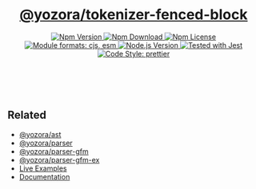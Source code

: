 <!-- :begin use tokenizer/banner -->

<header>
  <h1 align="center">
    <a href="https://github.com/yozorajs/yozora/tree/v2.3.9/tokenizers/fenced-block#readme">@yozora/tokenizer-fenced-block</a>
  </h1>
  <div align="center">
    <a href="https://www.npmjs.com/package/@yozora/tokenizer-fenced-block">
      <img
        alt="Npm Version"
        src="https://img.shields.io/npm/v/@yozora/tokenizer-fenced-block.svg"
      />
    </a>
    <a href="https://www.npmjs.com/package/@yozora/tokenizer-fenced-block">
      <img
        alt="Npm Download"
        src="https://img.shields.io/npm/dm/@yozora/tokenizer-fenced-block.svg"
      />
    </a>
    <a href="https://www.npmjs.com/package/@yozora/tokenizer-fenced-block">
      <img
        alt="Npm License"
        src="https://img.shields.io/npm/l/@yozora/tokenizer-fenced-block.svg"
      />
    </a>
    <a href="#install">
      <img
        alt="Module formats: cjs, esm"
        src="https://img.shields.io/badge/module_formats-cjs%2C%20esm-green.svg"
      />
    </a>
    <a href="https://github.com/nodejs/node">
      <img
        alt="Node.js Version"
        src="https://img.shields.io/node/v/@yozora/tokenizer-fenced-block"
      />
    </a>
    <a href="https://github.com/facebook/jest">
      <img
        alt="Tested with Jest"
        src="https://img.shields.io/badge/tested_with-jest-9c465e.svg"
      />
    </a>
    <a href="https://github.com/prettier/prettier">
      <img
        alt="Code Style: prettier"
        src="https://img.shields.io/badge/code_style-prettier-ff69b4.svg?style=flat-square"
      />
    </a>
  </div>
</header>
<br/>

<!-- :end -->

## Related

- [@yozora/ast][]
- [@yozora/parser][]
- [@yozora/parser-gfm][]
- [@yozora/parser-gfm-ex][]
- [Live Examples][live-examples]
- [Documentation][docpage]

<!-- :begin use tokenizer/definitions -->

[live-examples]: https://yozora.guanghechen.com/docs/package/tokenizer-fenced-block#live-examples
[docpage]: https://yozora.guanghechen.com/docs/package/tokenizer-fenced-block
[homepage]: https://github.com/yozorajs/yozora/tree/v2.3.9/tokenizers/fenced-block#readme
[gfm-spec]: https://github.github.com/gfm
[mdast-homepage]: https://github.com/syntax-tree/mdast
[@yozora/ast]: https://github.com/yozorajs/yozora/tree/v2.3.9/packages/ast#readme
[@yozora/ast-util]: https://github.com/yozorajs/yozora/tree/v2.3.9/packages/ast-util#readme
[@yozora/character]: https://github.com/yozorajs/yozora/tree/v2.3.9/packages/character#readme
[@yozora/eslint-config]:
  https://github.com/yozorajs/yozora/tree/release-2.x.x/packages/eslint-config#readme
[@yozora/core-parser]: https://github.com/yozorajs/yozora/tree/v2.3.9/packages/core-parser#readme
[@yozora/core-tokenizer]:
  https://github.com/yozorajs/yozora/tree/v2.3.9/packages/core-tokenizer#readme
[@yozora/invariant]: https://github.com/yozorajs/yozora/tree/v2.3.9/packages/invariant#readme
[@yozora/jest-for-tokenizer]:
  https://github.com/yozorajs/yozora/tree/release-2.x.x/packages/jest-for-tokenizer#readme
[@yozora/parser]: https://github.com/yozorajs/yozora/tree/v2.3.9/packages/parser#readme
[@yozora/parser-gfm]: https://github.com/yozorajs/yozora/tree/v2.3.9/packages/parser-gfm#readme
[@yozora/parser-gfm-ex]:
  https://github.com/yozorajs/yozora/tree/v2.3.9/packages/parser-gfm-ex#readme
[@yozora/template-tokenizer]:
  https://github.com/yozorajs/yozora/tree/release-2.x.x/packages/template-tokenizer#readme
[@yozora/tokenizer-admonition]:
  https://github.com/yozorajs/yozora/tree/v2.3.9/tokenizers/admonition#readme
[@yozora/tokenizer-autolink]:
  https://github.com/yozorajs/yozora/tree/v2.3.9/tokenizers/autolink#readme
[@yozora/tokenizer-autolink-extension]:
  https://github.com/yozorajs/yozora/tree/v2.3.9/tokenizers/autolink-extension#readme
[@yozora/tokenizer-blockquote]:
  https://github.com/yozorajs/yozora/tree/v2.3.9/tokenizers/blockquote#readme
[@yozora/tokenizer-break]: https://github.com/yozorajs/yozora/tree/v2.3.9/tokenizers/break#readme
[@yozora/tokenizer-definition]:
  https://github.com/yozorajs/yozora/tree/v2.3.9/tokenizers/definition#readme
[@yozora/tokenizer-delete]: https://github.com/yozorajs/yozora/tree/v2.3.9/tokenizers/delete#readme
[@yozora/tokenizer-ecma-import]:
  https://github.com/yozorajs/yozora/tree/v2.3.9/tokenizers/ecma-import#readme
[@yozora/tokenizer-emphasis]:
  https://github.com/yozorajs/yozora/tree/v2.3.9/tokenizers/emphasis#readme
[@yozora/tokenizer-fenced-block]:
  https://github.com/yozorajs/yozora/tree/v2.3.9/tokenizers/fenced-block#readme
[@yozora/tokenizer-fenced-code]:
  https://github.com/yozorajs/yozora/tree/v2.3.9/tokenizers/fenced-code#readme
[@yozora/tokenizer-footnote]:
  https://github.com/yozorajs/yozora/tree/v2.3.9/tokenizers/footnote#readme
[@yozora/tokenizer-footnote-definition]:
  https://github.com/yozorajs/yozora/tree/v2.3.9/tokenizers/footnote-definition#readme
[@yozora/tokenizer-footnote-reference]:
  https://github.com/yozorajs/yozora/tree/v2.3.9/tokenizers/footnote-reference#readme
[@yozora/tokenizer-heading]:
  https://github.com/yozorajs/yozora/tree/v2.3.9/tokenizers/heading#readme
[@yozora/tokenizer-html-block]:
  https://github.com/yozorajs/yozora/tree/v2.3.9/tokenizers/html-block#readme
[@yozora/tokenizer-html-inline]:
  https://github.com/yozorajs/yozora/tree/v2.3.9/tokenizers/html-inline#readme
[@yozora/tokenizer-image]: https://github.com/yozorajs/yozora/tree/v2.3.9/tokenizers/image#readme
[@yozora/tokenizer-image-reference]:
  https://github.com/yozorajs/yozora/tree/v2.3.9/tokenizers/image-reference#readme
[@yozora/tokenizer-indented-code]:
  https://github.com/yozorajs/yozora/tree/v2.3.9/tokenizers/indented-code#readme
[@yozora/tokenizer-inline-code]:
  https://github.com/yozorajs/yozora/tree/v2.3.9/tokenizers/inline-code#readme
[@yozora/tokenizer-inline-math]:
  https://github.com/yozorajs/yozora/tree/v2.3.9/tokenizers/inline-math#readme
[@yozora/tokenizer-link]: https://github.com/yozorajs/yozora/tree/v2.3.9/tokenizers/link#readme
[@yozora/tokenizer-link-reference]:
  https://github.com/yozorajs/yozora/tree/v2.3.9/tokenizers/link-reference#readme
[@yozora/tokenizer-list]: https://github.com/yozorajs/yozora/tree/v2.3.9/tokenizers/list#readme
[@yozora/tokenizer-math]: https://github.com/yozorajs/yozora/tree/v2.3.9/tokenizers/math#readme
[@yozora/tokenizer-paragraph]:
  https://github.com/yozorajs/yozora/tree/v2.3.9/tokenizers/paragraph#readme
[@yozora/tokenizer-setext-heading]:
  https://github.com/yozorajs/yozora/tree/v2.3.9/tokenizers/setext-heading#readme
[@yozora/tokenizer-table]: https://github.com/yozorajs/yozora/tree/v2.3.9/tokenizers/table#readme
[@yozora/tokenizer-text]: https://github.com/yozorajs/yozora/tree/v2.3.9/tokenizers/text#readme
[@yozora/tokenizer-thematic-break]:
  https://github.com/yozorajs/yozora/tree/v2.3.9/tokenizers/thematic-break#readme
[@yozora/react-admonition]:
  https://github.com/yozorajs/yozora-react/tree/main/packages/admonition#readme
[@yozora/react-blockquote]:
  https://github.com/yozorajs/yozora-react/tree/main/packages/blockquote#readme
[@yozora/react-break]: https://github.com/yozorajs/yozora-react/tree/main/packages/break#readme
[@yozora/react-delete]: https://github.com/yozorajs/yozora-react/tree/main/packages/delete#readme
[@yozora/react-emphasis]:
  https://github.com/yozorajs/yozora-react/tree/main/packages/emphasis#readme
[@yozora/react-code]: https://github.com/yozorajs/yozora-react/tree/main/packages/code#readme
[@yozora/react-code-live]:
  https://github.com/yozorajs/yozora-react/tree/main/packages/code-live#readme
[@yozora/react-footnote-definitions]:
  https://github.com/yozorajs/yozora-react/tree/main/packages/footnote-definitions#readme
[@yozora/react-footnote-reference]:
  https://github.com/yozorajs/yozora-react/tree/main/packages/footnote-reference#readme
[@yozora/react-heading]: https://github.com/yozorajs/yozora-react/tree/main/packages/heading#readme
[@yozora/react-image]: https://github.com/yozorajs/yozora-react/tree/main/packages/image#readme
[@yozora/react-inline-code]:
  https://github.com/yozorajs/yozora-react/tree/main/packages/inline-code#readme
[@yozora/react-inline-math]:
  https://github.com/yozorajs/yozora-react/tree/main/packages/inline-math#readme
[@yozora/react-link]: https://github.com/yozorajs/yozora-react/tree/main/packages/link#readme
[@yozora/react-list]: https://github.com/yozorajs/yozora-react/tree/main/packages/list#readme
[@yozora/react-list-item]:
  https://github.com/yozorajs/yozora-react/tree/main/packages/list-item#readme
[@yozora/react-markdown]:
  https://github.com/yozorajs/yozora-react/tree/main/packages/markdown#readme
[@yozora/react-math]: https://github.com/yozorajs/yozora-react/tree/main/packages/math#readme
[@yozora/react-paragraph]:
  https://github.com/yozorajs/yozora-react/tree/main/packages/paragraph#readme
[@yozora/react-strong]: https://github.com/yozorajs/yozora-react/tree/main/packages/strong#readme
[@yozora/react-table]: https://github.com/yozorajs/yozora-react/tree/main/packages/table#readme
[@yozora/react-text]: https://github.com/yozorajs/yozora-react/tree/main/packages/text#readme
[@yozora/react-thematic-break]:
  https://github.com/yozorajs/yozora-react/tree/main/packages/thematic-break#readme
[doc-live-examples/gfm]: https://yozora.guanghechen.com/docs/example/gfm
[doc-@yozora/ast]: https://yozora.guanghechen.com/docs/package/ast
[doc-@yozora/ast-util]: https://yozora.guanghechen.com/docs/package/ast-util
[doc-@yozora/core-parser]: https://yozora.guanghechen.com/docs/package/core-parser
[doc-@yozora/core-tokenizer]: https://yozora.guanghechen.com/docs/package/core-tokenizer
[doc-@yozora/parser]: https://yozora.guanghechen.com/docs/package/parser
[doc-@yozora/parser-gfm]: https://yozora.guanghechen.com/docs/package/parser-gfm
[doc-@yozora/parser-gfm-ex]: https://yozora.guanghechen.com/docs/package/parser-gfm-ex
[doc-@yozora/tokenizer-admonition]: https://yozora.guanghechen.com/docs/package/tokenizer-admonition
[doc-@yozora/tokenizer-autolink]: https://yozora.guanghechen.com/docs/package/tokenizer-autolink
[doc-@yozora/tokenizer-autolink-extension]:
  https://yozora.guanghechen.com/docs/package/tokenizer-autolink-extension
[doc-@yozora/tokenizer-blockquote]: https://yozora.guanghechen.com/docs/package/tokenizer-blockquote
[doc-@yozora/tokenizer-break]: https://yozora.guanghechen.com/docs/package/tokenizer-break
[doc-@yozora/tokenizer-delete]: https://yozora.guanghechen.com/docs/package/tokenizer-delete
[doc-@yozora/tokenizer-emphasis]: https://yozora.guanghechen.com/docs/package/tokenizer-emphasis
[doc-@yozora/tokenizer-fenced-code]:
  https://yozora.guanghechen.com/docs/package/tokenizer-fenced-code
[doc-@yozora/tokenizer-heading]: https://yozora.guanghechen.com/docs/package/tokenizer-heading
[doc-@yozora/tokenizer-html-block]: https://yozora.guanghechen.com/docs/package/tokenizer-html-block
[doc-@yozora/tokenizer-html-inline]:
  https://yozora.guanghechen.com/docs/package/tokenizer-html-inline
[doc-@yozora/tokenizer-image]: https://yozora.guanghechen.com/docs/package/tokenizer-image
[doc-@yozora/tokenizer-image-reference]:
  https://yozora.guanghechen.com/docs/package/tokenizer-image-reference
[doc-@yozora/tokenizer-indented-code]:
  https://yozora.guanghechen.com/docs/package/tokenizer-indented-code
[doc-@yozora/tokenizer-inline-code]:
  https://yozora.guanghechen.com/docs/package/tokenizer-inline-code
[doc-@yozora/tokenizer-inline-math]:
  https://yozora.guanghechen.com/docs/package/tokenizer-inline-math
[doc-@yozora/tokenizer-link]: https://yozora.guanghechen.com/docs/package/tokenizer-link
[doc-@yozora/tokenizer-definition]: https://yozora.guanghechen.com/docs/package/tokenizer-definition
[doc-@yozora/tokenizer-link-reference]:
  https://yozora.guanghechen.com/docs/package/tokenizer-link-reference
[doc-@yozora/tokenizer-list]: https://yozora.guanghechen.com/docs/package/tokenizer-list
[doc-@yozora/tokenizer-math]: https://yozora.guanghechen.com/docs/package/tokenizer-math
[doc-@yozora/tokenizer-paragraph]: https://yozora.guanghechen.com/docs/package/tokenizer-paragraph
[doc-@yozora/tokenizer-setext-heading]:
  https://yozora.guanghechen.com/docs/package/tokenizer-setext-heading
[doc-@yozora/tokenizer-table]: https://yozora.guanghechen.com/docs/package/tokenizer-table
[doc-@yozora/tokenizer-text]: https://yozora.guanghechen.com/docs/package/tokenizer-text
[doc-@yozora/tokenizer-thematic-break]:
  https://yozora.guanghechen.com/docs/package/tokenizer-thematic-break
[doc-@yozora/jest-for-tokenizer]: https://yozora.guanghechen.com/docs/package/jest-for-tokenizer
[doc-@yozora/parser-gfm]: https://yozora.guanghechen.com/docs/package/parser-gfm
[gfm-atx-heading]: https://github.github.com/gfm/#atx-heading
[gfm-autolink]: https://github.github.com/gfm/#autolinks
[gfm-autolink-extension]: https://github.github.com/gfm/#autolinks-extension-
[gfm-blockquote]: https://github.github.com/gfm/#block-quotes
[gfm-bullet-list]: https://github.github.com/gfm/#bullet-list
[gfm-delete]: https://github.github.com/gfm/#strikethrough-extension-
[gfm-emphasis]: https://github.github.com/gfm/#can-open-emphasis
[gfm-fenced-code]: https://github.github.com/gfm/#fenced-code-block
[gfm-hard-line-break]: https://github.github.com/gfm/#hard-line-break
[gfm-html-block]: https://github.github.com/gfm/#html-block
[gfm-html-inline]: https://github.github.com/gfm/#raw-html
[gfm-image]: https://github.github.com/gfm/#images
[gfm-image-reference]: https://github.github.com/gfm/#example-590
[gfm-indented-code]: https://github.github.com/gfm/#indented-code-block
[gfm-inline-code]: https://github.github.com/gfm/#code-span
[gfm-link]: https://github.github.com/gfm/#inline-link
[gfm-definition]: https://github.github.com/gfm/#link-reference-definition
[gfm-link-reference]: https://github.github.com/gfm/#reference-link
[gfm-list]: https://github.github.com/gfm/#lists
[gfm-list-item]: https://github.github.com/gfm/#list-items
[gfm-list-task-item]: https://github.github.com/gfm/#task-list-items-extension-
[gfm-paragraph]: https://github.github.com/gfm/#paragraph
[gfm-setext-heading]: https://github.github.com/gfm/#setext-heading
[gfm-soft-line-break]: https://github.github.com/gfm/#soft-line-breaks
[gfm-strong]: https://github.github.com/gfm/#can-open-strong-emphasis
[gfm-tab]: https://github.github.com/gfm/#tabs
[gfm-table]: https://github.github.com/gfm/#table
[gfm-text]: https://github.github.com/gfm/#soft-line-breaks
[gfm-thematic-break]: https://github.github.com/gfm/#thematic-break

<!-- :end -->

